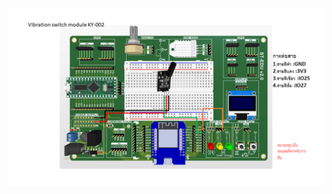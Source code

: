 ![Alt text](https://github.com/summation2009/ST_EDU/blob/main/Examples%20ST-EDU/37%20Sensor%20IN%201/Vibration_switch_module_KY-002/Vibration.png?raw=true "Wiring digram")
